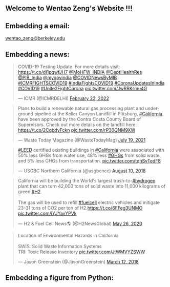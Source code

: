 ## Welcome to Wentao Zeng's Website !!!


## Embedding a email:

wentao_zeng@berkeley.edu


## Embedding a news:

<blockquote class="twitter-tweet"><p lang="en" dir="ltr">COVID-19 Testing Update. For more details visit: <a href="https://t.co/dI1pqwfJH7">https://t.co/dI1pqwfJH7</a> <a href="https://twitter.com/MoHFW_INDIA?ref_src=twsrc%5Etfw">@MoHFW_INDIA</a> <a href="https://twitter.com/DeptHealthRes?ref_src=twsrc%5Etfw">@DeptHealthRes</a> <a href="https://twitter.com/PIB_India?ref_src=twsrc%5Etfw">@PIB_India</a> <a href="https://twitter.com/mygovindia?ref_src=twsrc%5Etfw">@mygovindia</a> <a href="https://twitter.com/COVIDNewsByMIB?ref_src=twsrc%5Etfw">@COVIDNewsByMIB</a> <a href="https://twitter.com/hashtag/ICMRFIGHTSCOVID19?src=hash&amp;ref_src=twsrc%5Etfw">#ICMRFIGHTSCOVID19</a> <a href="https://twitter.com/hashtag/IndiaFightsCOVID19?src=hash&amp;ref_src=twsrc%5Etfw">#IndiaFightsCOVID19</a> <a href="https://twitter.com/hashtag/CoronaUpdatesInIndia?src=hash&amp;ref_src=twsrc%5Etfw">#CoronaUpdatesInIndia</a> <a href="https://twitter.com/hashtag/COVID19?src=hash&amp;ref_src=twsrc%5Etfw">#COVID19</a> <a href="https://twitter.com/hashtag/Unite2FightCorona?src=hash&amp;ref_src=twsrc%5Etfw">#Unite2FightCorona</a> <a href="https://t.co/JwRRKrmu4G">pic.twitter.com/JwRRKrmu4G</a></p>&mdash; ICMR (@ICMRDELHI) <a href="https://twitter.com/ICMRDELHI/status/1496328338721632259?ref_src=twsrc%5Etfw">February 23, 2022</a></blockquote> <script async src="https://platform.twitter.com/widgets.js" charset="utf-8"></script>

<blockquote class="twitter-tweet"><p lang="en" dir="ltr">Plans to build a renewable natural gas processing plant and underground pipeline at the Keller Canyon Landfill in Pittsburg, <a href="https://twitter.com/hashtag/California?src=hash&amp;ref_src=twsrc%5Etfw">#California</a>, have been approved by the Contra Costa County Board of Supervisors. Check out more details on the landfill here: <a href="https://t.co/2CgbdyFckn">https://t.co/2CgbdyFckn</a> <a href="https://t.co/rP30QNM9XW">pic.twitter.com/rP30QNM9XW</a></p>&mdash; Waste Today Magazine (@WasteTodayMag) <a href="https://twitter.com/WasteTodayMag/status/1417212675143122948?ref_src=twsrc%5Etfw">July 19, 2021</a></blockquote> <script async src="https://platform.twitter.com/widgets.js" charset="utf-8"></script>


<blockquote class="twitter-tweet"><p lang="en" dir="ltr"><a href="https://twitter.com/hashtag/LEED?src=hash&amp;ref_src=twsrc%5Etfw">#LEED</a> certified existing buildings in <a href="https://twitter.com/hashtag/California?src=hash&amp;ref_src=twsrc%5Etfw">#California</a> were associated with 50% less GHGs from water use, 48% less <a href="https://twitter.com/hashtag/GHGs?src=hash&amp;ref_src=twsrc%5Etfw">#GHGs</a> from solid waste, and 5% less GHGs from transportation. <a href="https://t.co/tqhSvTedF8">pic.twitter.com/tqhSvTedF8</a></p>&mdash; USGBC Northern California (@usgbcncc) <a href="https://twitter.com/usgbcncc/status/1027708126575947779?ref_src=twsrc%5Etfw">August 10, 2018</a></blockquote> <script async src="https://platform.twitter.com/widgets.js" charset="utf-8"></script>

<blockquote class="twitter-tweet"><p lang="en" dir="ltr">California will be building the World&#39;s largest trash-to-<a href="https://twitter.com/hashtag/hydrogen?src=hash&amp;ref_src=twsrc%5Etfw">#hydrogen</a> plant that can turn 42,000 tons of solid waste into 11,000 kilograms of green <a href="https://twitter.com/hashtag/H2?src=hash&amp;ref_src=twsrc%5Etfw">#H2</a>.<br><br>The gas will be used to refill <a href="https://twitter.com/hashtag/fuelcell?src=hash&amp;ref_src=twsrc%5Etfw">#fuelcell</a> electric vehicles and mitigate 23-31 tons of CO2 per ton of H2.<a href="https://t.co/6FFeg3UNMO">https://t.co/6FFeg3UNMO</a> <a href="https://t.co/iYJYavYPVk">pic.twitter.com/iYJYavYPVk</a></p>&mdash; H2 &amp; Fuel Cell News🌎 (@H2NewsGlobal) <a href="https://twitter.com/H2NewsGlobal/status/1265267908810244097?ref_src=twsrc%5Etfw">May 26, 2020</a></blockquote> <script async src="https://platform.twitter.com/widgets.js" charset="utf-8"></script>

<blockquote class="twitter-tweet"><p lang="en" dir="ltr">Location of Environmental Hazards in California<br><br>SWIS: Solid Waste Information Systems <br>TRI: Toxic Release Inventory <a href="https://t.co/JtWMVYZSWW">pic.twitter.com/JtWMVYZSWW</a></p>&mdash; Jason Greenstein (@JasonGreenstein) <a href="https://twitter.com/JasonGreenstein/status/973313198974619649?ref_src=twsrc%5Etfw">March 12, 2018</a></blockquote> <script async src="https://platform.twitter.com/widgets.js" charset="utf-8"></script>





## Embedding a figure from Python:

<div>                            <div id="61322f14-69df-42b0-b1a7-5410dd166716" class="plotly-graph-div" style="height:100%; width:100%;"></div>            <script type="text/javascript">                                    window.PLOTLYENV=window.PLOTLYENV || {};                                    if (document.getElementById("61322f14-69df-42b0-b1a7-5410dd166716")) {                    Plotly.newPlot(                        "61322f14-69df-42b0-b1a7-5410dd166716",                        [{"type":"bar","x":[1,2,3],"y":[1,3,2]}],                        {"template":{"data":{"bar":[{"error_x":{"color":"#2a3f5f"},"error_y":{"color":"#2a3f5f"},"marker":{"line":{"color":"#E5ECF6","width":0.5},"pattern":{"fillmode":"overlay","size":10,"solidity":0.2}},"type":"bar"}],"barpolar":[{"marker":{"line":{"color":"#E5ECF6","width":0.5},"pattern":{"fillmode":"overlay","size":10,"solidity":0.2}},"type":"barpolar"}],"carpet":[{"aaxis":{"endlinecolor":"#2a3f5f","gridcolor":"white","linecolor":"white","minorgridcolor":"white","startlinecolor":"#2a3f5f"},"baxis":{"endlinecolor":"#2a3f5f","gridcolor":"white","linecolor":"white","minorgridcolor":"white","startlinecolor":"#2a3f5f"},"type":"carpet"}],"choropleth":[{"colorbar":{"outlinewidth":0,"ticks":""},"type":"choropleth"}],"contour":[{"colorbar":{"outlinewidth":0,"ticks":""},"colorscale":[[0.0,"#0d0887"],[0.1111111111111111,"#46039f"],[0.2222222222222222,"#7201a8"],[0.3333333333333333,"#9c179e"],[0.4444444444444444,"#bd3786"],[0.5555555555555556,"#d8576b"],[0.6666666666666666,"#ed7953"],[0.7777777777777778,"#fb9f3a"],[0.8888888888888888,"#fdca26"],[1.0,"#f0f921"]],"type":"contour"}],"contourcarpet":[{"colorbar":{"outlinewidth":0,"ticks":""},"type":"contourcarpet"}],"heatmap":[{"colorbar":{"outlinewidth":0,"ticks":""},"colorscale":[[0.0,"#0d0887"],[0.1111111111111111,"#46039f"],[0.2222222222222222,"#7201a8"],[0.3333333333333333,"#9c179e"],[0.4444444444444444,"#bd3786"],[0.5555555555555556,"#d8576b"],[0.6666666666666666,"#ed7953"],[0.7777777777777778,"#fb9f3a"],[0.8888888888888888,"#fdca26"],[1.0,"#f0f921"]],"type":"heatmap"}],"heatmapgl":[{"colorbar":{"outlinewidth":0,"ticks":""},"colorscale":[[0.0,"#0d0887"],[0.1111111111111111,"#46039f"],[0.2222222222222222,"#7201a8"],[0.3333333333333333,"#9c179e"],[0.4444444444444444,"#bd3786"],[0.5555555555555556,"#d8576b"],[0.6666666666666666,"#ed7953"],[0.7777777777777778,"#fb9f3a"],[0.8888888888888888,"#fdca26"],[1.0,"#f0f921"]],"type":"heatmapgl"}],"histogram":[{"marker":{"pattern":{"fillmode":"overlay","size":10,"solidity":0.2}},"type":"histogram"}],"histogram2d":[{"colorbar":{"outlinewidth":0,"ticks":""},"colorscale":[[0.0,"#0d0887"],[0.1111111111111111,"#46039f"],[0.2222222222222222,"#7201a8"],[0.3333333333333333,"#9c179e"],[0.4444444444444444,"#bd3786"],[0.5555555555555556,"#d8576b"],[0.6666666666666666,"#ed7953"],[0.7777777777777778,"#fb9f3a"],[0.8888888888888888,"#fdca26"],[1.0,"#f0f921"]],"type":"histogram2d"}],"histogram2dcontour":[{"colorbar":{"outlinewidth":0,"ticks":""},"colorscale":[[0.0,"#0d0887"],[0.1111111111111111,"#46039f"],[0.2222222222222222,"#7201a8"],[0.3333333333333333,"#9c179e"],[0.4444444444444444,"#bd3786"],[0.5555555555555556,"#d8576b"],[0.6666666666666666,"#ed7953"],[0.7777777777777778,"#fb9f3a"],[0.8888888888888888,"#fdca26"],[1.0,"#f0f921"]],"type":"histogram2dcontour"}],"mesh3d":[{"colorbar":{"outlinewidth":0,"ticks":""},"type":"mesh3d"}],"parcoords":[{"line":{"colorbar":{"outlinewidth":0,"ticks":""}},"type":"parcoords"}],"pie":[{"automargin":true,"type":"pie"}],"scatter":[{"marker":{"colorbar":{"outlinewidth":0,"ticks":""}},"type":"scatter"}],"scatter3d":[{"line":{"colorbar":{"outlinewidth":0,"ticks":""}},"marker":{"colorbar":{"outlinewidth":0,"ticks":""}},"type":"scatter3d"}],"scattercarpet":[{"marker":{"colorbar":{"outlinewidth":0,"ticks":""}},"type":"scattercarpet"}],"scattergeo":[{"marker":{"colorbar":{"outlinewidth":0,"ticks":""}},"type":"scattergeo"}],"scattergl":[{"marker":{"colorbar":{"outlinewidth":0,"ticks":""}},"type":"scattergl"}],"scattermapbox":[{"marker":{"colorbar":{"outlinewidth":0,"ticks":""}},"type":"scattermapbox"}],"scatterpolar":[{"marker":{"colorbar":{"outlinewidth":0,"ticks":""}},"type":"scatterpolar"}],"scatterpolargl":[{"marker":{"colorbar":{"outlinewidth":0,"ticks":""}},"type":"scatterpolargl"}],"scatterternary":[{"marker":{"colorbar":{"outlinewidth":0,"ticks":""}},"type":"scatterternary"}],"surface":[{"colorbar":{"outlinewidth":0,"ticks":""},"colorscale":[[0.0,"#0d0887"],[0.1111111111111111,"#46039f"],[0.2222222222222222,"#7201a8"],[0.3333333333333333,"#9c179e"],[0.4444444444444444,"#bd3786"],[0.5555555555555556,"#d8576b"],[0.6666666666666666,"#ed7953"],[0.7777777777777778,"#fb9f3a"],[0.8888888888888888,"#fdca26"],[1.0,"#f0f921"]],"type":"surface"}],"table":[{"cells":{"fill":{"color":"#EBF0F8"},"line":{"color":"white"}},"header":{"fill":{"color":"#C8D4E3"},"line":{"color":"white"}},"type":"table"}]},"layout":{"annotationdefaults":{"arrowcolor":"#2a3f5f","arrowhead":0,"arrowwidth":1},"autotypenumbers":"strict","coloraxis":{"colorbar":{"outlinewidth":0,"ticks":""}},"colorscale":{"diverging":[[0,"#8e0152"],[0.1,"#c51b7d"],[0.2,"#de77ae"],[0.3,"#f1b6da"],[0.4,"#fde0ef"],[0.5,"#f7f7f7"],[0.6,"#e6f5d0"],[0.7,"#b8e186"],[0.8,"#7fbc41"],[0.9,"#4d9221"],[1,"#276419"]],"sequential":[[0.0,"#0d0887"],[0.1111111111111111,"#46039f"],[0.2222222222222222,"#7201a8"],[0.3333333333333333,"#9c179e"],[0.4444444444444444,"#bd3786"],[0.5555555555555556,"#d8576b"],[0.6666666666666666,"#ed7953"],[0.7777777777777778,"#fb9f3a"],[0.8888888888888888,"#fdca26"],[1.0,"#f0f921"]],"sequentialminus":[[0.0,"#0d0887"],[0.1111111111111111,"#46039f"],[0.2222222222222222,"#7201a8"],[0.3333333333333333,"#9c179e"],[0.4444444444444444,"#bd3786"],[0.5555555555555556,"#d8576b"],[0.6666666666666666,"#ed7953"],[0.7777777777777778,"#fb9f3a"],[0.8888888888888888,"#fdca26"],[1.0,"#f0f921"]]},"colorway":["#636efa","#EF553B","#00cc96","#ab63fa","#FFA15A","#19d3f3","#FF6692","#B6E880","#FF97FF","#FECB52"],"font":{"color":"#2a3f5f"},"geo":{"bgcolor":"white","lakecolor":"white","landcolor":"#E5ECF6","showlakes":true,"showland":true,"subunitcolor":"white"},"hoverlabel":{"align":"left"},"hovermode":"closest","mapbox":{"style":"light"},"paper_bgcolor":"white","plot_bgcolor":"#E5ECF6","polar":{"angularaxis":{"gridcolor":"white","linecolor":"white","ticks":""},"bgcolor":"#E5ECF6","radialaxis":{"gridcolor":"white","linecolor":"white","ticks":""}},"scene":{"xaxis":{"backgroundcolor":"#E5ECF6","gridcolor":"white","gridwidth":2,"linecolor":"white","showbackground":true,"ticks":"","zerolinecolor":"white"},"yaxis":{"backgroundcolor":"#E5ECF6","gridcolor":"white","gridwidth":2,"linecolor":"white","showbackground":true,"ticks":"","zerolinecolor":"white"},"zaxis":{"backgroundcolor":"#E5ECF6","gridcolor":"white","gridwidth":2,"linecolor":"white","showbackground":true,"ticks":"","zerolinecolor":"white"}},"shapedefaults":{"line":{"color":"#2a3f5f"}},"ternary":{"aaxis":{"gridcolor":"white","linecolor":"white","ticks":""},"baxis":{"gridcolor":"white","linecolor":"white","ticks":""},"bgcolor":"#E5ECF6","caxis":{"gridcolor":"white","linecolor":"white","ticks":""}},"title":{"x":0.05},"xaxis":{"automargin":true,"gridcolor":"white","linecolor":"white","ticks":"","title":{"standoff":15},"zerolinecolor":"white","zerolinewidth":2},"yaxis":{"automargin":true,"gridcolor":"white","linecolor":"white","ticks":"","title":{"standoff":15},"zerolinecolor":"white","zerolinewidth":2}}},"title":{"text":"Figure"}},                        {"responsive": true}                    )                };                            </script>        </div>
